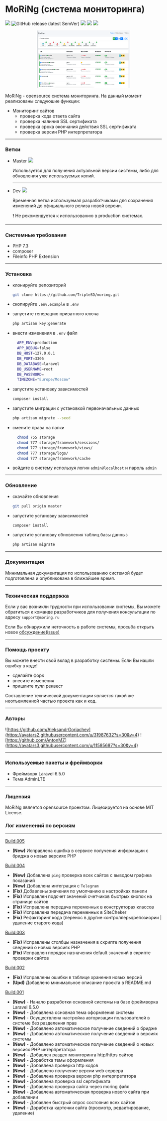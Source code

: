 # MoRiNg (система мониторинга)
![](https://img.shields.io/badge/OpenSource-%E2%AD%90-red)
![GitHub release (latest SemVer)](https://img.shields.io/github/v/release/TripleSD/moring)
![](https://img.shields.io/github/stars/TripleSD/moring)
![](https://img.shields.io/github/forks/TripleSD/moring)
![](https://img.shields.io/github/license/TripleSD/moring)

<p align="center">
<img src="docs/img/moring_readme.png" alt="drawing" width="300"/>
</p>

MoRiNg - opensource система мониторинга. На данный момент реализованы следуюшие функции:
 - Мониторинг сайтов
    - проверка кода ответа сайта
    - проверка наличия SSL сертификата
    - проверка срока окончания действия SSL сертификата
    - проверка версии PHP интерпретатора
---
### Ветки
* Master [![](https://github.styleci.io/repos/220468288/shield?branch=master)](https://github.styleci.io/repos/220468288/shield?branch=master)
    
    Используется для получения актуальной версии системы, либо для обновления уже используемых копий.
    
    ---
    
* Dev [![](https://github.styleci.io/repos/220468288/shield?branch=dev)](https://github.styleci.io/repos/220468288/shield?branch=dev)

    Временная ветка используемая разработчиками для сохранения изменений до официального релиза новой версии.
    
    :heavy_exclamation_mark: Не рекомендуется к использованию в production системах.
***
### Системные требования

* PHP 7.3
* composer
* Fileinfo PHP Extension
***
### Установка
* клонируйте репозиторий

  ```bash
  git clone https://github.com/TripleSD/moring.git
  ```
* скопируйте `.env.example` в `.env`
* запустите генерацию приватного ключа 
    ```bash
    php artisan key:generate
    ```
* внести изменения в ```.env``` файл
    ```bash
      APP_ENV=production
      APP_DEBUG=false
      DB_HOST=127.0.0.1
      DB_PORT=3306
      DB_DATABASE=laravel
      DB_USERNAME=root
      DB_PASSWORD=
      TIMEZONE="Europe/Moscow"
    ```
* запустите установку зависимостей
    ```bash
    composer install
    ``` 
* запустите миграции с установкой первоначальных данных
    ```bash
    php artisan migrate --seed
    ``` 
* смените права на папки
    ```bash  
      chmod 755 storage
      chmod 777 storage/framework/sessions/
      chmod 777 storage/framework/views/
      chmod 777 storage/logs/
      chmod 777 storage/framework/cache
    ```
* войдите в систему используя логин `admin@localhost` и пароль `admin`
***
### Обновление

* скачайте обновления
    ```bash
    git pull origin master
    ```
* запустите установку зависимостей
    ```bash
    composer install
    ``` 
* запустите установку обновления таблиц базы данныз
    ```bash
    php artisan migrate
    ``` 
***
### Документация
Минимальная документация по использованию системой будет подготовлена и опубликована в ближайшее время.
***
### Техническая поддержка
Если у вас возникли трудности при использовании системы, Вы можете обратиться
к команде разработчиков для получения консультации по адресу ```support@moring.ru```
 
 Если Вы обнаружили неточность в работе системы, просьба открыть новое [обсуждение(issue)](https://github.com/TripleSD/moring/issues)
***
### Помощь проекту
Вы можете внести свой вклад в разработку системы.
Если Вы нашли ошибку в коде!
 * сделайте форк
 * внесите изменения
 * пришлите пулл реквест

Составление технической документации является такой же неотъемленной 
частью проекта как и код. 
***
### Авторы
 ![https://github.com/AleksandrGoriachev](https://avatars2.githubusercontent.com/u/31987632?s=30&v=4)
 ![https://github.com/AntonMZ](https://avatars3.githubusercontent.com/u/11585687?s=30&v=4)
***
### Используемые пакеты и фреймворки
* Фреймворк Laravel 6.5.0
* Тема AdminLTE
***
### Лицензия
MoRiNg является opensource проектом. Лицезируется на основе MIT License.
### Лог изменений по версиям
***

[Build.005](https://github.com/TripleSD/moring/releases/tag/build.005)
- **(New)** Исправлена ошибка в сервисе получения информации с бриджа о новых версиях PHP

[Build.004](https://github.com/TripleSD/moring/releases/tag/build.004)
- **(New)** Добавлена `ping` проверка всех сайтов с выводом графика показаний
- **(New)** Добавлена интеграция с `Telegram`
- **(Fix)** Добавлены значения по умолчанию в настройках панели
- **(Fix)** Исправлен подсчет значений счетчиков быстрых кнопок на странице сайтов
- **(Fix)** Исправлена передача переменных в конструкторах классов   
- **(Fix)** Исправлена передача переменных в SiteCheker
- **(Fix)** Рефакторинг кода (перенос в другие контроллеры/репозиории | удаление старого кода)

[Build.003](https://github.com/TripleSD/moring/releases/tag/build.003)
- **(Fix)** Исправлены столбцы назначения в скрипте получения сведений о новых версиях PHP
- **(Fix)** Исправлен порядок назначения default значений в скрипте проверки сайтов

[Build.002](https://github.com/TripleSD/moring/releases/tag/build.002)
- **(Fix)** Исправлены ошибки в таблице хранения новых версий
- **(Upd)** Добавлено минимальное описание проекта в README.md

[Build.001](https://github.com/TripleSD/moring/releases/tag/build.001)  
- **(New)** - Начало разработки основной системы на базе фреймворка Laravel 6.5.0
- **(New)** - Добавлена основная тема оформления системы
- **(New)** - Осуществлена настройка авторизации пользователей в системе без разделения прав
- **(New)** - Добавлено автоматическое получение сведений о бридже
- **(New)** - Добавлено автоматическое получение сведений о версиях системы
- **(New)** - Добавлено автоматическое получение сведений о новых версиях PHP интерпретатора
- **(New)** - Добавлен раздел мониторинга http/https сайтов
- **(New)** - Доработка темы оформления
- **(New)** - Добавлена проверка http кодов
- **(New)** - Добавлено получение версии web сервера
- **(New)** - Добавлена проверка версии php интерпретатора
- **(New)** - Добавлена проверка ssl сертификата
- **(New)** - Добавлена проверка сайта через moring файл
- **(New)** - Добавлена автоматическая проверка нового сайта при добавлении
- **(New)** - Добавлен быстрый опрос состояния всех сайтов
- **(New)** - Доработка карточки сайта (просмотр, редактирование, удаление)
